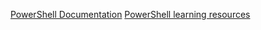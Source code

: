 
[PowerShell Documentation](https://docs.microsoft.com/en-us/powershell/)
[PowerShell learning resources](https://docs.microsoft.com/en-us/powershell/scripting/learn/more-powershell-learning?view=powershell-7.1)
